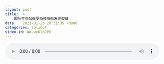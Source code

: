 ```yaml
---
layout: post
title:  >
    国际空间站俄罗斯模块舱发现裂缝
date:   2021-01-23 20:31:39 +0800
categories: solidot
video-id: WW-wcKl8JPE
---
```


<audio src="/assets/94099e45fef4da83e3c2fb91a763e625.mp3" style="width: 100%;" controls></audio>

